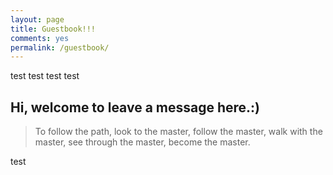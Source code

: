 ```yaml
---
layout: page
title: Guestbook!!!
comments: yes
permalink: /guestbook/
---
```

test test test test
## Hi, welcome to leave a message here.:)

> To follow the path, look to the master, follow the master, walk with the master, see through the master, become the master.

test
